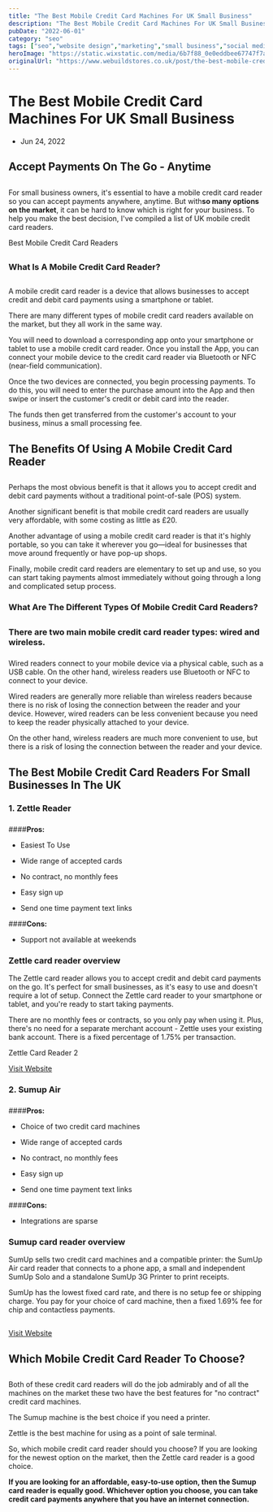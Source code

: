```yaml
---
title: "The Best Mobile Credit Card Machines For UK Small Business"
description: "The Best Mobile Credit Card Machines For UK Small Business"
pubDate: "2022-06-01"
category: "seo"
tags: ["seo","website design","marketing","small business","social media"]
heroImage: "https://static.wixstatic.com/media/6b7f88_0e0eddbee67747f7ab64609a7369aa98~mv2.jpg/v1/fill/w_740,h_420,al_c,q_90,usm_0.66_1.00_0.01,enc_avif,quality_auto/6b7f88_0e0eddbee67747f7ab64609a7369aa98~mv2.jpg"
originalUrl: "https://www.webuildstores.co.uk/post/the-best-mobile-credit-card-machines-for-uk-small-business"
---
```


# The Best Mobile Credit Card Machines For UK Small Business

 * Jun 24, 2022

## Accept Payments On The Go - Anytime

##

For small business owners, it's essential to have a mobile credit card reader so you can accept payments anywhere, anytime. But with**so many options on the market**, it can be hard to know which is right for your business. To help you make the best decision, I've compiled a list of UK mobile credit card readers.

Best Mobile Credit Card Readers

##

### What Is A Mobile Credit Card Reader?

##

A mobile credit card reader is a device that allows businesses to accept credit and debit card payments using a smartphone or tablet.

There are many different types of mobile credit card readers available on the market, but they all work in the same way.

You will need to download a corresponding app onto your smartphone or tablet to use a mobile credit card reader. Once you install the App, you can connect your mobile device to the credit card reader via Bluetooth or NFC (near-field communication).

Once the two devices are connected, you begin processing payments. To do this, you will need to enter the purchase amount into the App and then swipe or insert the customer's credit or debit card into the reader.

The funds then get transferred from the customer's account to your business, minus a small processing fee.

## The Benefits Of Using A Mobile Credit Card Reader

##

Perhaps the most obvious benefit is that it allows you to accept credit and debit card payments without a traditional point-of-sale (POS) system.

Another significant benefit is that mobile credit card readers are usually very affordable, with some costing as little as £20.

Another advantage of using a mobile credit card reader is that it's highly portable, so you can take it wherever you go—ideal for businesses that move around frequently or have pop-up shops.

Finally, mobile credit card readers are elementary to set up and use, so you can start taking payments almost immediately without going through a long and complicated setup process.

### What Are The Different Types Of Mobile Credit Card Readers?

##

### There are two main mobile credit card reader types: wired and wireless.

###

Wired readers connect to your mobile device via a physical cable, such as a USB cable. On the other hand, wireless readers use Bluetooth or NFC to connect to your device.

Wired readers are generally more reliable than wireless readers because there is no risk of losing the connection between the reader and your device. However, wired readers can be less convenient because you need to keep the reader physically attached to your device.

On the other hand, wireless readers are much more convenient to use, but there is a risk of losing the connection between the reader and your device.

## The Best Mobile Credit Card Readers For Small Businesses In The UK

### 1\. Zettle Reader

###

####**Pros:**

 * Easiest To Use

 * Wide range of accepted cards

 * No contract, no monthly fees

 * Easy sign up

 * Send one time payment text links

####**Cons:**

 * Support not available at weekends

### Zettle card reader overview

The Zettle card reader allows you to accept credit and debit card payments on the go. It's perfect for small businesses, as it's easy to use and doesn't require a lot of setup. Connect the Zettle card reader to your smartphone or tablet, and you're ready to start taking payments.

There are no monthly fees or contracts, so you only pay when using it. Plus, there's no need for a separate merchant account - Zettle uses your existing bank account. There is a fixed percentage of 1.75% per transaction.

Zettle Card Reader 2

[Visit Website](https://www.zettle.com)

### 2\. Sumup Air

###

####**Pros:**

 * Choice of two credit card machines

 * Wide range of accepted cards

 * No contract, no monthly fees

 * Easy sign up

 * Send one time payment text links

####**Cons:**

 * Integrations are sparse

### Sumup card reader overview

SumUp sells two credit card machines and a compatible printer: the SumUp Air card reader that connects to a phone app, a small and independent SumUp Solo and a standalone SumUp 3G Printer to print receipts.

SumUp has the lowest fixed card rate, and there is no setup fee or shipping charge. You pay for your choice of card machine, then a fixed 1.69% fee for chip and contactless payments.

##

[Visit Website](https://www.sumup.co.uk)

## Which Mobile Credit Card Reader To Choose?

##

Both of these credit card readers will do the job admirably and of all the machines on the market these two have the best features for "no contract" credit card machines.

The Sumup machine is the best choice if you need a printer.

Zettle is the best machine for using as a point of sale terminal.

So, which mobile credit card reader should you choose? If you are looking for the newest option on the market, then the Zettle card reader is a good choice.

**If you are looking for an affordable, easy-to-use option, then the Sumup card reader is equally good. Whichever option you choose, you can take credit card payments anywhere that you have an internet connection.**
